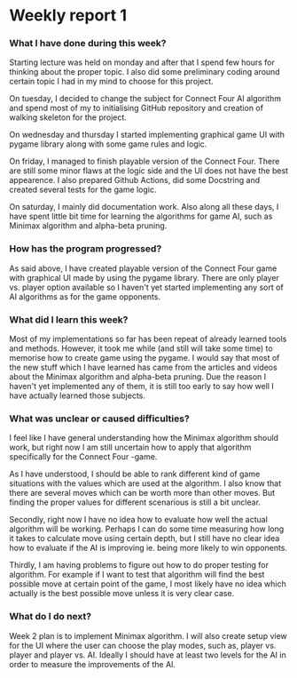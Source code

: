 # Weekly report 1

### What I have done during this week?

Starting lecture was held on monday and after that I spend few hours for thinking about the proper topic. I also did some preliminary coding around certain topic I had in my mind to choose for this project.

On tuesday, I decided to change the subject for Connect Four AI algorithm and spend most of my to initialising GitHub repository and creation of walking skeleton for the project.

On wednesday and thursday I started implementing graphical game UI with pygame library along with some game rules and logic.

On friday, I managed to finish playable version of the Connect Four. There are still some minor flaws at the logic side and the UI does not have the best appearence. I also prepared Github Actions, did some Docstring and created several tests for the game logic.

On saturday, I mainly did documentation work. Also along all these days, I have spent little bit time for learning the algorithms for game AI, such as Minimax algorithm and alpha-beta pruning.

### How has the program progressed?

As said above, I have created playable version of the Connect Four game with graphical UI made by using the pygame library. There are only player vs. player option available so I haven't yet started implementing any sort of AI algorithms as for the game opponents.

### What did I learn this week?

Most of my implementations so far has been repeat of already learned tools and methods. However, it took me while (and still will take some time) to memorise how to create game using the pygame. I would say that most of the new stuff which I have learned has came from the articles and videos about the Minimax algorithm and alpha-beta pruning. Due the reason I haven't yet implemented any of them, it is still too early to say how well I have actually learned those subjects.

### What was unclear or caused difficulties?

I feel like I have general understanding how the Minimax algorithm should work, but right now I am still uncertain how to apply that algorithm specifically for the Connect Four -game. 

As I have understood, I should be able to rank different kind of game situations with the values which are used at the algorithm. I also know that there are several moves which can be worth more than other moves. But finding the proper values for different scenarious is still a bit unclear.

Secondly, right now I have no idea how to evaluate how well the actual algorithm will be working. Perhaps I can do some time measuring how long it takes to calculate move using certain depth, but I still have no clear idea how to evaluate if the AI is improving ie. being more likely to win opponents.

Thirdly, I am having problems to figure out how to do proper testing for algorithm. For example if I want to test that algorithm will find the best possible move at certain point of the game, I most likely have no idea which actually is the best possible move unless it is very clear case.

### What do I do next?

Week 2 plan is to implement Minimax algorithm. I will also create setup view for the UI where the user can choose the play modes, such as, player vs. player and player vs. AI. Ideally I should have at least two levels for the AI in order to measure the improvements of the AI.